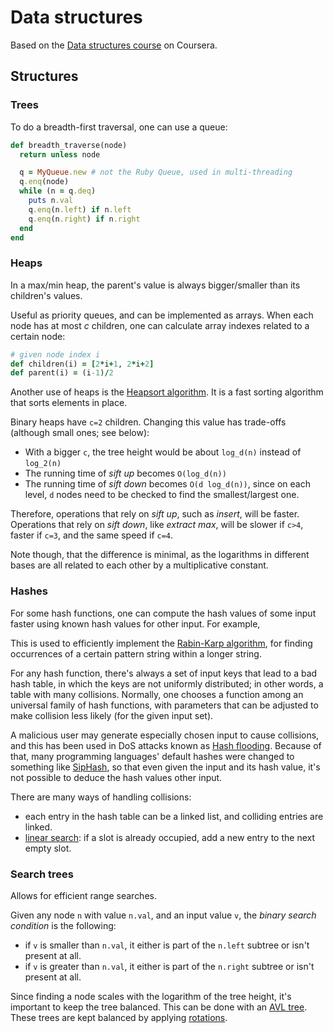 # Data structures

Based on the [Data structures course](https://www.coursera.org/learn/data-structures/home/week/1) on Coursera.

## Structures

### Trees

To do a breadth-first traversal, one can use a queue:
```ruby
def breadth_traverse(node)
  return unless node

  q = MyQueue.new # not the Ruby Queue, used in multi-threading
  q.enq(node)
  while (n = q.deq)
    puts n.val
    q.enq(n.left) if n.left
    q.enq(n.right) if n.right
  end
end
```


### Heaps

In a max/min heap, the parent's value is always bigger/smaller than its children's values.

Useful as priority queues, and can be implemented as arrays. When each node has at most _c_ children,
one can calculate array indexes related to a certain node:

```ruby
# given node index i
def children(i) = [2*i+1, 2*i+2]
def parent(i) = (i-1)/2
```

Another use of heaps is the [Heapsort algorithm](https://en.wikipedia.org/wiki/Heapsort). It is a fast
sorting algorithm that sorts elements in place.

Binary heaps have `c=2` children. Changing this value has trade-offs (although small ones; see below):
- With a bigger `c`, the tree height would be about `log_d(n)` instead of `log_2(n)`
- The running time of _sift up_ becomes `O(log_d(n))`
- The running time of _sift down_ becomes `O(d log_d(n))`, since on each level,
`d` nodes need to be checked to find the smallest/largest one.

Therefore, operations that rely on _sift up_, such as _insert_, will be faster.
Operations that rely on _sift down_, like _extract max_, will be slower if `c>4`,
faster if `c=3`, and the same speed if `c=4`.

Note though, that the difference is minimal, as the logarithms in different bases
are all related to each other by a multiplicative constant.

### Hashes

For some hash functions, one can compute the hash values of some input faster using known
hash values for other input. For example,



This is used to efficiently implement the [Rabin-Karp algorithm](https://en.wikipedia.org/wiki/Rabin%E2%80%93Karp_algorithm),
for finding occurrences of a certain pattern string within a longer string.

For any hash function, there's always a set of input keys that lead to a bad hash table, in which the
keys are not uniformly distributed; in other words, a table with many collisions.
Normally, one chooses a function among an universal family of hash functions, with parameters
that can be adjusted to make collision less likely (for the given input set).

A malicious user may generate especially chosen input to cause collisions, and this has been
used in DoS attacks known as [Hash flooding](https://en.wikipedia.org/wiki/Collision_attack#Hash_flooding).
Because of that, many programming languages' default hashes were changed to something like
[SipHash](https://en.wikipedia.org/wiki/SipHash), so that even given the input and its hash value,
it's not possible to deduce the hash values other input.

There are many ways of handling collisions:
- each entry in the hash table can be a linked list, and colliding entries are linked.
- [linear search](https://benhoyt.com/writings/hash-table-in-c/): if a slot is already occupied, add a new entry to the next empty slot.

### Search trees

Allows for efficient range searches.

Given any node `n` with value `n.val`, and an input value `v`, the _binary search condition_ is the following:
- if `v` is smaller than `n.val`, it either is part of the `n.left` subtree or isn't present at all.
- if `v` is greater than `n.val`, it either is part of the `n.right` subtree or isn't present at all.

Since finding a node scales with the logarithm of the tree height, it's important to keep the tree
balanced. This can be done with an [AVL tree](https://en.wikipedia.org/wiki/AVL_tree). These trees
are kept balanced by applying [rotations](https://en.wikipedia.org/wiki/AVL_tree#Rebalancing).


